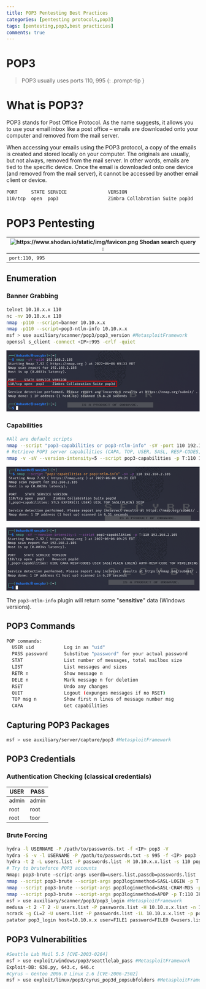 ```yaml
---
title: POP3 Pentesting Best Practices
categories: [pentesting protocols,pop3]
tags: [pentesting,pop3,best practicies]
comments: true
---
```


# POP3

> POP3 usually uses ports 110, 995
{: .prompt-tip }

# What is POP3?

POP3 stands for Post Office Protocol. As the name suggests, it allows you to use your email inbox like a post office – emails are downloaded onto your computer and removed from the mail server.

When accessing your emails using the POP3 protocol, a copy of the emails is created and stored locally on your computer. The originals are usually, but not always, removed from the mail server. In other words, emails are tied to the specific device. Once the email is downloaded onto one device (and removed from the mail server), it cannot be accessed by another email client or device.

```bash
PORT     STATE SERVICE               VERSION
110/tcp  open  pop3                  Zimbra Collabration Suite pop3d
```

# POP3 Pentesting

| <img src="https://www.shodan.io/static/img/favicon.png" alt="https://www.shodan.io/static/img/favicon.png" width="20px" /> Shodan search query : |
| --- |
| `port:110, 995` |

## Enumeration

### Banner Grabbing

```bash
telnet 10.10.x.x 110
nc -nv 10.10.x.x 110
nmap -p110 --script=banner 10.10.x.x
nmap -p110 --script=pop3-ntlm-info 10.10.x.x
msf > use auxiliary/scanner/pop3/pop3_version #MetasploitFramework
openssl s_client -connect <IP>:995 -crlf -quiet
```

![Untitled](/assets/img/pitcures/pop3/pop3.png)

### Capabilities

```bash
#All are default scripts
nmap --script "pop3-capabilities or pop3-ntlm-info" -sV -port 110 192.168.x.x
# Retrieve POP3 server capabilities (CAPA, TOP, USER, SASL, RESP-CODES, LOGIN-DELAY, PIPELINING, EXPIRE, UIDL, IMPLEMENTATION)  
nmap -v -sV --version-intensity=5 --script pop3-capabilities -p T:110 192.168.x.x
```

![Untitled](/assets/img/pitcures/pop3/pop31.png)

![Untitled](/assets/img/pitcures/pop3/pop32.png)

The `pop3-ntlm-info` plugin will return some "**sensitive**" data (Windows versions).

## POP3 Commands

```bash
POP commands:
  USER uid           Log in as "uid"
  PASS password      Substitue "password" for your actual password
  STAT               List number of messages, total mailbox size
  LIST               List messages and sizes
  RETR n             Show message n
  DELE n             Mark message n for deletion
  RSET               Undo any changes
  QUIT               Logout (expunges messages if no RSET)
  TOP msg n          Show first n lines of message number msg
  CAPA               Get capabilities
```

## Capturing POP3 Packages

```bash
msf > use auxiliary/server/capture/pop3 #MetasploitFramework
```

## POP3 Credentials

### Authentication Checking (classical credentials)

| USER | PASS |
| --- | --- |
| admin | admin |
| root | root |
| root | toor |

### Brute Forcing

```bash
hydra -l USERNAME -P /path/to/passwords.txt -f <IP> pop3 -V
hydra -S -v -l USERNAME -P /path/to/passwords.txt -s 995 -f <IP> pop3 -V
hydra -t 2 -L users.list -P passwords.list -M 10.10.x.x.list -s 110 pop3
# Try to bruteforce POP3 accounts
Nmap: pop3-brute –script-args userdb=users.list,passdb=passwords.list
nmap --script pop3-brute --script-args pop3loginmethod=SASL-LOGIN -p T:110 IP
nmap --script pop3-brute --script-args pop3loginmethod=SASL-CRAM-MD5 -p T:110 IP
nmap --script pop3-brute --script-args pop3loginmethod=APOP -p T:110 IP
msf > use auxiliary/scanner/pop3/pop3_login #MetasploitFramework
medusa -t 2 -T 2 -U users.list -P passwords.list -H 10.10.x.x.list -n 110 -M pop3
ncrack -g CL=2 -U users.list -P passwords.list -iL 10.10.x.x.list -p pop3:110 -oA output
patator pop3_login host=10.10.x.x user=FILE1 password=FILE0 0=users.list 1=passwords.list -x ignore:fgrep=’incorrect password or account name’
```

## POP3 Vulnerabilities

```bash
#Seattle Lab Mail 5.5 [CVE-2003-0264]
msf > use exploit/windows/pop3/seattlelab_pass #MetasploitFramework
Exploit-DB: 638.py, 643.c, 646.c
#Cyrus – Gentoo 2006.0 Linux 2.6 [CVE-2006-2502]
msf > use exploit/linux/pop3/cyrus_pop3d_popsubfolders #MetasploitFramework
```